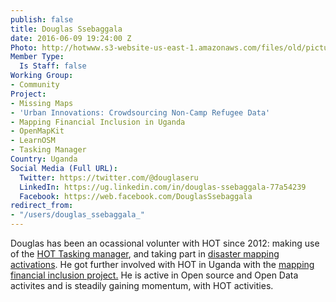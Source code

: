 ```yaml
---
publish: false
title: Douglas Ssebaggala
date: 2016-06-09 19:24:00 Z
Photo: http://hotwww.s3-website-us-east-1.amazonaws.com/files/old/pictures/picture-333-1500557660.jpg
Member Type:
  Is Staff: false
Working Group:
- Community
Project:
- Missing Maps
- 'Urban Innovations: Crowdsourcing Non-Camp Refugee Data'
- Mapping Financial Inclusion in Uganda
- OpenMapKit
- LearnOSM
- Tasking Manager
Country: Uganda
Social Media (Full URL):
  Twitter: https://twitter.com/@douglaseru
  LinkedIn: https://ug.linkedin.com/in/douglas-ssebaggala-77a54239
  Facebook: https://web.facebook.com/DouglasSsebaggala
redirect_from:
- "/users/douglas_ssebaggala_"
---
```


<p>Douglas has been an ocassional volunter with HOT since 2012: making use of the <a href="http://tasks.hotosm.org/project/842" target="_blank">HOT Tasking manager</a>, and taking part in <a href="http://www.mappingday.com/content/mapping-day-meet-disaster-response-and-preparedness" target="_blank">disaster mapping activations</a>. He got further involved with HOT in Uganda with the <a href="https://hotosm.org/projects/mapping_financial_inclusion_in_uganda" target="_blank">mapping financial inclusion project.</a>&nbsp;He is active in Open source and Open Data activites and is steadily gaining momentum, with HOT activities.</p>
